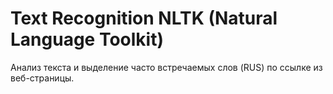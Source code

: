 # Text Recognition NLTK (Natural Language Toolkit)

Анализ текста и выделение часто встречаемых слов (RUS) по ссылке из веб-страницы.
